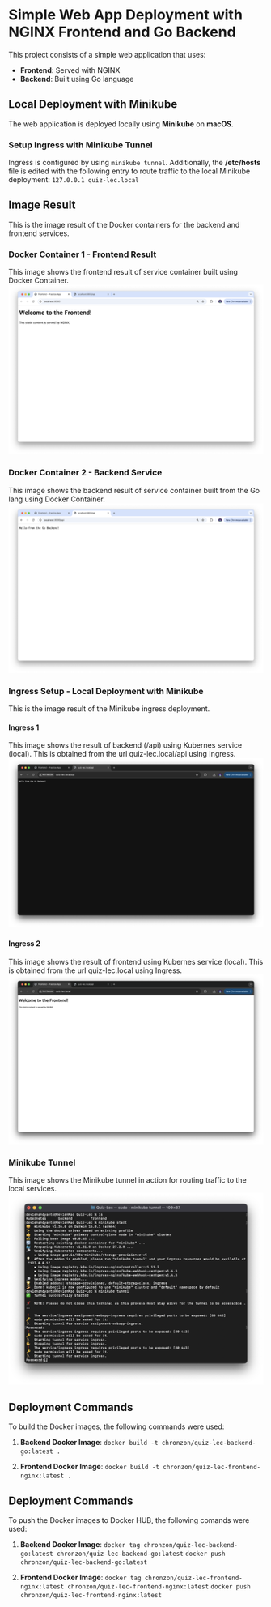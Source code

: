 # Simple Web App Deployment with NGINX Frontend and Go Backend

This project consists of a simple web application that uses:
- **Frontend**: Served with NGINX
- **Backend**: Built using Go language

## Local Deployment with Minikube

The web application is deployed locally using **Minikube** on **macOS**. 

### Setup Ingress with Minikube Tunnel

Ingress is configured by using `minikube tunnel`. Additionally, the **/etc/hosts** file is edited with the following entry to route traffic to the local Minikube deployment: `127.0.0.1 quiz-lec.local`

## Image Result

This is the image result of the Docker containers for the backend and frontend services.

### Docker Container 1 - Frontend Result
This image shows the frontend result of service container built using Docker Container.
![Docker Container 1](./resources/docker-container-1.png)

### Docker Container 2 - Backend Service
This image shows the backend result of service container built from the Go lang using Docker Container.
![Docker Container 2](./resources/docker-container-2.png)

### Ingress Setup - Local Deployment with Minikube

This is the image result of the Minikube ingress deployment.

#### Ingress 1
This image shows the result of backend (/api) using Kubernes service (local). 
This is obtained from the url quiz-lec.local/api using Ingress. 
![Ingress 1](./resources/ingress-1.png)

#### Ingress 2
This image shows the result of frontend using Kubernes service (local). 
This is obtained from the url quiz-lec.local using Ingress. 
![Ingress 2](./resources/ingress-2.png)

### Minikube Tunnel

This image shows the Minikube tunnel in action for routing traffic to the local services.
![Minikube Tunnel](./resources/minikube-tunnel.png)

## Deployment Commands

To build the Docker images, the following commands were used:

1. **Backend Docker Image**:
    `docker build -t chronzon/quiz-lec-backend-go:latest .`

2. **Frontend Docker Image**:
   `docker build -t chronzon/quiz-lec-frontend-nginx:latest .`

## Deployment Commands

To push the Docker images to Docker HUB, the following comands were used: 

1. **Backend Docker Image**:
    `docker tag chronzon/quiz-lec-backend-go:latest chronzon/quiz-lec-backend-go:latest`
    `docker push chronzon/quiz-lec-backend-go:latest`

2. **Frontend Docker Image**:
    `docker tag chronzon/quiz-lec-frontend-nginx:latest chronzon/quiz-lec-frontend-nginx:latest`
    `docker push chronzon/quiz-lec-frontend-nginx:latest`

   


